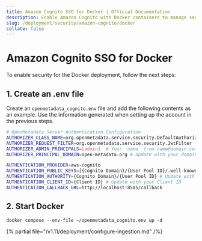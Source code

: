 ```yaml
---
title: Amazon Cognito SSO for Docker | Official Documentation
description: Enable Amazon Cognito with Docker containers to manage secure, token-based authentication in lightweight, containerized app deployments.
slug: /deployment/security/amazon-cognito/docker
collate: false
---
```


# Amazon Cognito SSO for Docker

To enable security for the Docker deployment, follow the next steps:

## 1. Create an .env file

Create an `openmetadata_cognito.env` file and add the following contents as an example. Use the information
generated when setting up the account in the previous steps.

```bash
# OpenMetadata Server Authentication Configuration
AUTHORIZER_CLASS_NAME=org.openmetadata.service.security.DefaultAuthorizer
AUTHORIZER_REQUEST_FILTER=org.openmetadata.service.security.JwtFilter
AUTHORIZER_ADMIN_PRINCIPALS=[admin]  # Your `name` from name@domain.com
AUTHORIZER_PRINCIPAL_DOMAIN=open-metadata.org # Update with your domain

AUTHENTICATION_PROVIDER=aws-cognito
AUTHENTICATION_PUBLIC_KEYS=[{Cognito Domain}/{User Pool ID}/.well-known/jwks.json,  https://{your domain}/api/v1/system/config/jwks] # Update with your Cognito Domain and User Pool ID
AUTHENTICATION_AUTHORITY={Cognito Domain}/{User Pool ID} # Update with your Cognito Domain and User Pool ID as follows - https://cognito-idp.us-west-1.amazonaws.com/us-west-1_DL8xfTzj8
AUTHENTICATION_CLIENT_ID={Client ID} # Update with your Client ID
AUTHENTICATION_CALLBACK_URL=http://localhost:8585/callback
```

## 2. Start Docker

```commandline
docker compose --env-file ~/openmetadata_cognito.env up -d
```

{% partial file="/v1.11/deployment/configure-ingestion.md" /%}
